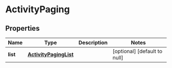 # ActivityPaging

## Properties
Name | Type | Description | Notes
------------ | ------------- | ------------- | -------------
**list** | [**ActivityPagingList**](ActivityPagingList.md) |  | [optional] [default to null]


